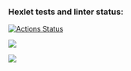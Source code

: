 ### Hexlet tests and linter status:
[![Actions Status](https://github.com/qwert-3001/python-project-49/actions/workflows/hexlet-check.yml/badge.svg)](https://github.com/qwert-3001/python-project-49/actions)



<a href="https://codeclimate.com/github/qwert-3001/python-project-49/maintainability"><img src="https://api.codeclimate.com/v1/badges/a5b1e3290d96667bb050/maintainability" /></a>

<a href="https://asciinema.org/a/ucloaDy3uARFkR4UlGJiEjwTf" target="_blank"><img src="https://asciinema.org/a/ucloaDy3uARFkR4UlGJiEjwTf.svg" /></a>
